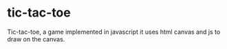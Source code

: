 # tic-tac-toe
Tic-tac-toe, a game implemented in javascript
it uses html canvas and js to draw on the canvas.

